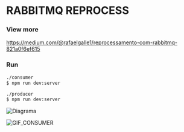# RABBITMQ REPROCESS

### View more
https://medium.com/@rafaelgalle1/reprocessamento-com-rabbitmq-821a0f6ef615

### Run
```sh
./consumer
$ npm run dev:server

./producer
$ npm run dev:server
```

![Diagrama](https://cdn-images-1.medium.com/max/800/1*jT5iSmhPaGlrTbTZsWzR8Q.png)


![GIF_CONSUMER](https://cdn-images-1.medium.com/max/800/1*gkYbuGSDAhl2tXi9N0BCfA.gif)
